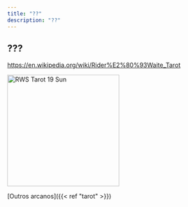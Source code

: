 ```yaml
---
title: "??"
description: "??"
---
```


## ???

https://en.wikipedia.org/wiki/Rider%E2%80%93Waite_Tarot

<img width="256" alt="RWS Tarot 19 Sun" src="https://upload.wikimedia.org/wikipedia/commons/thumb/1/17/RWS_Tarot_19_Sun.jpg/512px-RWS_Tarot_19_Sun.jpg?20240404062752">


[Outros arcanos]({{< ref "tarot" >}})